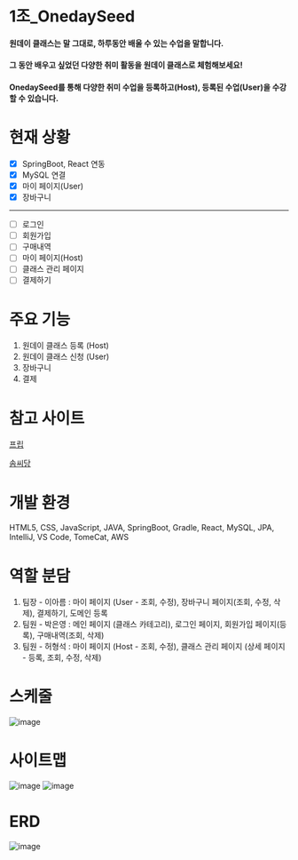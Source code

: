 # 1조_OnedaySeed
#### 원데이 클래스는 말 그대로, 하루동안 배울 수 있는 수업을 말합니다.
#### 그 동안 배우고 싶었던 다양한 취미 활동을 원데이 클래스로 체험해보세요!
#### OnedaySeed를 통해 다양한 취미 수업을 등록하고(Host), 등록된 수업(User)을 수강할 수 있습니다.

# 현재 상황
- [x] SpringBoot, React 연동
- [x] MySQL 연결
- [x] 마이 페이지(User)
- [x] 장바구니
---
- [ ] 로그인
- [ ] 회원가입
- [ ] 구매내역
- [ ] 마이 페이지(Host)
- [ ] 클래스 관리 페이지
- [ ] 결제하기

# 주요 기능
1. 원데이 클래스 등록 (Host)
2. 원데이 클래스 신청 (User)
3. 장바구니
4. 결제
   
# 참고 사이트
[프립](https://www.frip.co.kr/)

[솜씨당](https://www.sssd.co.kr/main)

# 개발 환경
HTML5, CSS, JavaScript, JAVA, SpringBoot, Gradle, React, MySQL, JPA, IntelliJ, VS Code, TomeCat, AWS

# 역할 분담
1. 팀장 - 이아름 : 마이 페이지 (User - 조회, 수정), 장바구니 페이지(조회, 수정, 삭제), 결제하기, 도메인 등록
2. 팀원 - 박은영 : 메인 페이지 (클래스 카테고리), 로그인 페이지, 회원가입 페이지(등록), 구매내역(조회, 삭제)
3. 팀원 - 허형석 : 마이 페이지 (Host - 조회, 수정), 클래스 관리 페이지 (상세 페이지 - 등록, 조회, 수정, 삭제)

# 스케줄
![image](https://github.com/areum1111/onedaySeed/assets/148032221/6971e602-8134-4c2f-9442-7c80e5ea4224)

# 사이트맵
![image](https://github.com/areum1111/onedaySeed/assets/148032221/94a3177a-6470-4ff4-aa8a-1616f27ae226)
![image](https://github.com/areum1111/onedaySeed/assets/148032221/6e9a110e-6239-48a7-9033-089b20e970f6)

# ERD
![image](https://github.com/areum1111/onedaySeed/assets/148032221/dcb1ff5b-ae58-4a0f-9f39-95bd31102a46)
